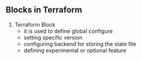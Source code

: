 ## Blocks in Terraform ##
1. Terraform Block 
   - it is used to define global configure
   - setting specific version
   - configuring backend for storing the state file
   - defining experimental or optional feature
   